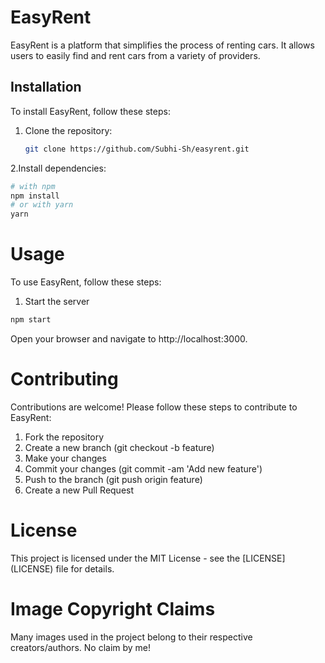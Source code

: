 # EasyRent

EasyRent is a platform that simplifies the process of renting cars. It allows users to easily find and rent cars from a variety of providers.

## Installation

To install EasyRent, follow these steps:

1. Clone the repository:
   ```sh
   git clone https://github.com/Subhi-Sh/easyrent.git
2.Install dependencies:
```sh
# with npm
npm install
# or with yarn
yarn
```
<h1>Usage</h1>
To use EasyRent, follow these steps:

1. Start the server
```sh
npm start
```
Open your browser and navigate to http://localhost:3000.

<h1>Contributing</h1>
Contributions are welcome! Please follow these steps to contribute to EasyRent:

1. Fork the repository
2. Create a new branch (git checkout -b feature)
3. Make your changes
4. Commit your changes (git commit -am 'Add new feature')
5. Push to the branch (git push origin feature)
6. Create a new Pull Request
   
<h1>License</h1>
This project is licensed under the MIT License - see the [LICENSE](LICENSE) file for details.

<h1>Image Copyright Claims</h1>
Many images used in the project belong to their respective creators/authors. No claim by me!
